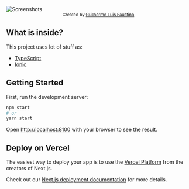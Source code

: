 <img src="screenshots.png" alt="Screenshots" align="center" />

<br/>
<div align="center">
  <sub>Created by <a href="https://www.guilhermeluis.com">Guilherme Luis Faustino</a></sub>
</div>


## What is inside?

This project uses lot of stuff as:

- [TypeScript](https://www.typescriptlang.org/)
- [Ionic](https://ionicframework.com/)

## Getting Started

First, run the development server:

```bash
npm start
# or
yarn start
```

Open [http://localhost:8100](http://localhost:8100) with your browser to see the result.


## Deploy on Vercel

The easiest way to deploy your app is to use the [Vercel Platform](https://vercel.com/import?utm_medium=default-template&filter=next.js&utm_source=create-next-app&utm_campaign=create-next-app-readme) from the creators of Next.js.

Check out our [Next.js deployment documentation](https://nextjs.org/docs/deployment) for more details.
